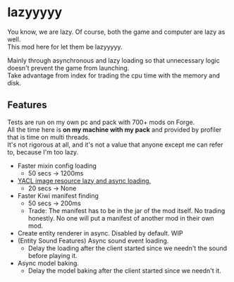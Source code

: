 # lazyyyyy
  
You know, we are lazy. Of course, both the game and computer are lazy as well.  
This mod here for let them be lazyyyyy.  
  
Mainly through asynchronous and lazy loading so that unnecessary logic doesn't prevent the game from launching.  
Take advantage from index for trading the cpu time with the memory and disk.  

## Features
Tests are run on my own pc and pack with 700+ mods on Forge.  
All the time here is **on my machine with my pack** and provided by profiler that is time on multi threads.  
It's not rigorous at all, and it's not a value that anyone except me can refer to, because I'm too lazy.  

- Faster mixin config loading
    - 50 secs → 1200ms
- [YACL image resource lazy and async loading. ](https://github.com/isXander/YetAnotherConfigLib/issues/218)
    - 20 secs → None
- Faster Kiwi manifest finding
    - 50 secs -> 200ms
    - Trade: The manifest has to be in the jar of the mod itself. No trading honestly. No one will put a manifest of another mod in their own mod.
- Create entity renderer in async. Disabled by default. WIP
- (Entity Sound Features) Async sound event loading.
  - Delay the loading after the client started since we needn't the sound before playing it.
- Async model baking.
  - Delay the model baking after the client started since we needn't it.
